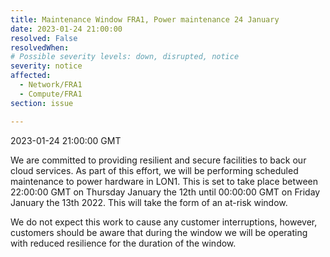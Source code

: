 ```yaml
---
title: Maintenance Window FRA1, Power maintenance 24 January
date: 2023-01-24 21:00:00
resolved: False
resolvedWhen: 
# Possible severity levels: down, disrupted, notice
severity: notice
affected:
  - Network/FRA1
  - Compute/FRA1
section: issue

---
```


2023-01-24 21:00:00 GMT

We are committed to providing resilient and secure facilities to back our cloud services. As part of this effort, we will be performing scheduled maintenance to power hardware in LON1. This is set to take place between 22:00:00 GMT on Thursday January the 12th until 00:00:00 GMT on Friday January the 13th 2022. This will take the form of an at-risk window.

We do not expect this work to cause any customer interruptions, however, customers should be aware that during the window we will be operating with reduced resilience for the duration of the window.
